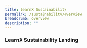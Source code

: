 ```yaml
---
title: LearnX Sustainability
permalink: /sustainability/overview
breadcrumb: overview
description: ""
---
```

### **LearnX Sustainability Landing**